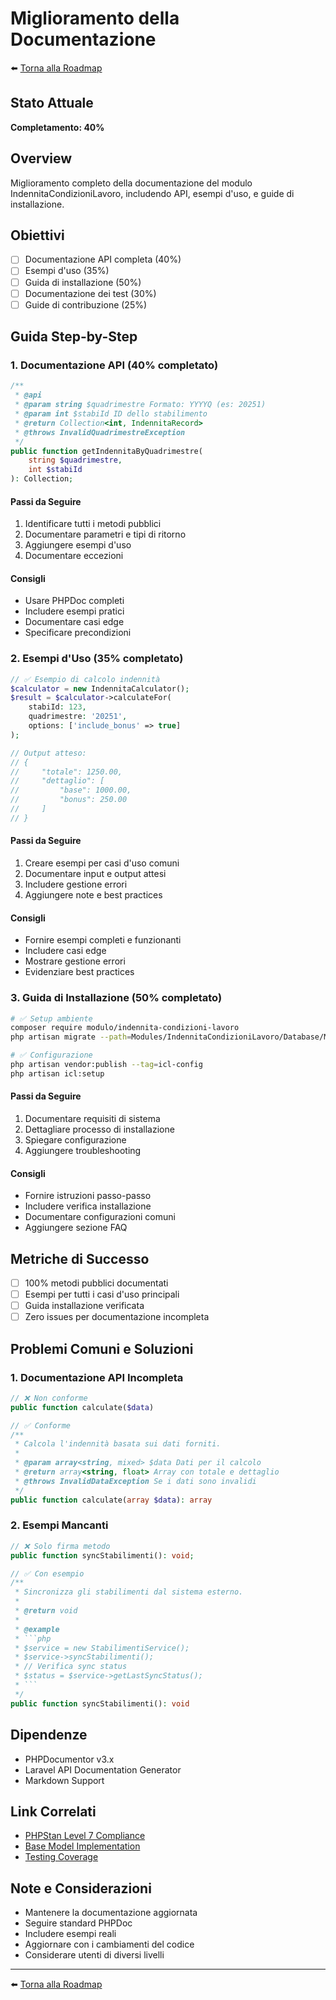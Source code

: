 # Miglioramento della Documentazione

⬅️ [Torna alla Roadmap](../../roadmap.md)

## Stato Attuale
**Completamento: 40%**

## Overview
Miglioramento completo della documentazione del modulo IndennitaCondizioniLavoro, includendo API, esempi d'uso, e guide di installazione.

## Obiettivi
- [ ] Documentazione API completa (40%)
- [ ] Esempi d'uso (35%)
- [ ] Guida di installazione (50%)
- [ ] Documentazione dei test (30%)
- [ ] Guide di contribuzione (25%)

## Guida Step-by-Step

### 1. Documentazione API (40% completato)
```php
/**
 * @api
 * @param string $quadrimestre Formato: YYYYQ (es: 20251)
 * @param int $stabiId ID dello stabilimento
 * @return Collection<int, IndennitaRecord>
 * @throws InvalidQuadrimestreException
 */
public function getIndennitaByQuadrimestre(
    string $quadrimestre,
    int $stabiId
): Collection;
```

#### Passi da Seguire
1. Identificare tutti i metodi pubblici
2. Documentare parametri e tipi di ritorno
3. Aggiungere esempi d'uso
4. Documentare eccezioni

#### Consigli
- Usare PHPDoc completi
- Includere esempi pratici
- Documentare casi edge
- Specificare precondizioni

### 2. Esempi d'Uso (35% completato)
```php
// ✅ Esempio di calcolo indennità
$calculator = new IndennitaCalculator();
$result = $calculator->calculateFor(
    stabiId: 123,
    quadrimestre: '20251',
    options: ['include_bonus' => true]
);

// Output atteso:
// {
//     "totale": 1250.00,
//     "dettaglio": [
//         "base": 1000.00,
//         "bonus": 250.00
//     ]
// }
```

#### Passi da Seguire
1. Creare esempi per casi d'uso comuni
2. Documentare input e output attesi
3. Includere gestione errori
4. Aggiungere note e best practices

#### Consigli
- Fornire esempi completi e funzionanti
- Includere casi edge
- Mostrare gestione errori
- Evidenziare best practices

### 3. Guida di Installazione (50% completato)
```bash
# ✅ Setup ambiente
composer require modulo/indennita-condizioni-lavoro
php artisan migrate --path=Modules/IndennitaCondizioniLavoro/Database/Migrations

# ✅ Configurazione
php artisan vendor:publish --tag=icl-config
php artisan icl:setup
```

#### Passi da Seguire
1. Documentare requisiti di sistema
2. Dettagliare processo di installazione
3. Spiegare configurazione
4. Aggiungere troubleshooting

#### Consigli
- Fornire istruzioni passo-passo
- Includere verifica installazione
- Documentare configurazioni comuni
- Aggiungere sezione FAQ

## Metriche di Successo
- [ ] 100% metodi pubblici documentati
- [ ] Esempi per tutti i casi d'uso principali
- [ ] Guida installazione verificata
- [ ] Zero issues per documentazione incompleta

## Problemi Comuni e Soluzioni

### 1. Documentazione API Incompleta
```php
// ❌ Non conforme
public function calculate($data)

// ✅ Conforme
/**
 * Calcola l'indennità basata sui dati forniti.
 *
 * @param array<string, mixed> $data Dati per il calcolo
 * @return array<string, float> Array con totale e dettaglio
 * @throws InvalidDataException Se i dati sono invalidi
 */
public function calculate(array $data): array
```

### 2. Esempi Mancanti
```php
// ❌ Solo firma metodo
public function syncStabilimenti(): void;

// ✅ Con esempio
/**
 * Sincronizza gli stabilimenti dal sistema esterno.
 *
 * @return void
 * 
 * @example
 * ```php
 * $service = new StabilimentiService();
 * $service->syncStabilimenti();
 * // Verifica sync status
 * $status = $service->getLastSyncStatus();
 * ```
 */
public function syncStabilimenti(): void
```

## Dipendenze
- PHPDocumentor v3.x
- Laravel API Documentation Generator
- Markdown Support

## Link Correlati
- [PHPStan Level 7 Compliance](./phpstan-level7-compliance.md)
- [Base Model Implementation](./base-model-implementation.md)
- [Testing Coverage](./testing-coverage.md)

## Note e Considerazioni
- Mantenere la documentazione aggiornata
- Seguire standard PHPDoc
- Includere esempi reali
- Aggiornare con i cambiamenti del codice
- Considerare utenti di diversi livelli

---
⬅️ [Torna alla Roadmap](../../roadmap.md)
